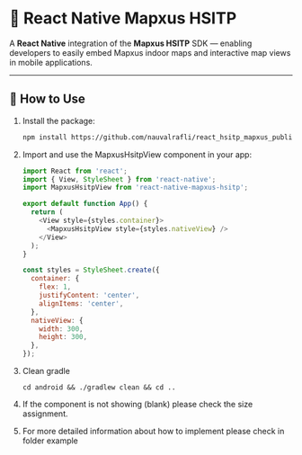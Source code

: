 # 📌 React Native Mapxus HSITP

A **React Native** integration of the **Mapxus HSITP** SDK — enabling developers to easily embed Mapxus indoor maps and interactive map views in mobile applications.

---

## 📖 How to Use

1. Install the package:
   ```sh
   npm install https://github.com/nauvalrafli/react_hsitp_mapxus_public/releases/download/Hsitp/react-native-mapxus-hsitp-0.1.0.tgz
   ```

2. Import and use the MapxusHsitpView component in your app:
   ```js
   import React from 'react';
   import { View, StyleSheet } from 'react-native';
   import MapxusHsitpView from 'react-native-mapxus-hsitp';

   export default function App() {
     return (
       <View style={styles.container}>
         <MapxusHsitpView style={styles.nativeView} />
       </View>
     );
   }

   const styles = StyleSheet.create({
     container: {
       flex: 1,
       justifyContent: 'center',
       alignItems: 'center',
     },
     nativeView: {
       width: 300,
       height: 300,
     },
   });
   ```
3. Clean gradle
   ```
   cd android && ./gradlew clean && cd ..
   ```
4. If the component is not showing (blank) please check the size assignment.
5. For more detailed information about how to implement please check in folder example   
